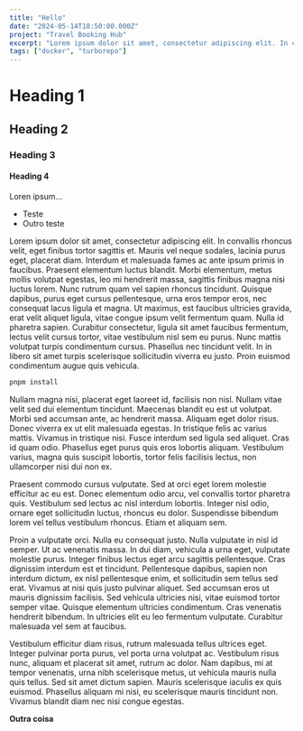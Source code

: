 ```yaml
---
title: "Hello"
date: "2024-05-14T18:50:00.000Z"
project: "Travel Booking Hub"
excerpt: "Lorem ipsum dolor sit amet, consectetur adipiscing elit. In convallis rhoncus velit, eget finibus tortor sagittis et..."
tags: ["docker", "turborepo"]
---
```


# Heading 1
## Heading 2
### Heading 3
#### Heading 4
Loren ipsum...

- Teste
- Outro teste



Lorem ipsum dolor sit amet, consectetur adipiscing elit. In convallis rhoncus velit, eget finibus tortor sagittis et. Mauris vel neque sodales, lacinia purus eget, placerat diam. Interdum et malesuada fames ac ante ipsum primis in faucibus. Praesent elementum luctus blandit. Morbi elementum, metus mollis volutpat egestas, leo mi hendrerit massa, sagittis finibus magna nisi luctus lorem. Nunc rutrum quam vel sapien rhoncus tincidunt. Quisque dapibus, purus eget cursus pellentesque, urna eros tempor eros, nec consequat lacus ligula et magna. Ut maximus, est faucibus ultricies gravida, erat velit aliquet ligula, vitae congue ipsum velit fermentum quam. Nulla id pharetra sapien. Curabitur consectetur, ligula sit amet faucibus fermentum, lectus velit cursus tortor, vitae vestibulum nisl sem eu purus. Nunc mattis volutpat turpis condimentum cursus. Phasellus nec tincidunt velit. In in libero sit amet turpis scelerisque sollicitudin viverra eu justo. Proin euismod condimentum augue quis vehicula.

```bash
pnpm install
```

Nullam magna nisi, placerat eget laoreet id, facilisis non nisl. Nullam vitae velit sed dui elementum tincidunt. Maecenas blandit eu est ut volutpat. Morbi sed accumsan ante, ac hendrerit massa. Aliquam eget dolor risus. Donec viverra ex ut elit malesuada egestas. In tristique felis ac varius mattis. Vivamus in tristique nisi. Fusce interdum sed ligula sed aliquet. Cras id quam odio. Phasellus eget purus quis eros lobortis aliquam. Vestibulum varius, magna quis suscipit lobortis, tortor felis facilisis lectus, non ullamcorper nisi dui non ex.

Praesent commodo cursus vulputate. Sed at orci eget lorem molestie efficitur ac eu est. Donec elementum odio arcu, vel convallis tortor pharetra quis. Vestibulum sed lectus ac nisl interdum lobortis. Integer nisl odio, ornare eget sollicitudin luctus, rhoncus eu dolor. Suspendisse bibendum lorem vel tellus vestibulum rhoncus. Etiam et aliquam sem.

Proin a vulputate orci. Nulla eu consequat justo. Nulla vulputate in nisl id semper. Ut ac venenatis massa. In dui diam, vehicula a urna eget, vulputate molestie purus. Integer finibus lectus eget arcu sagittis pellentesque. Cras dignissim interdum est et tincidunt. Pellentesque dapibus, sapien non interdum dictum, ex nisl pellentesque enim, et sollicitudin sem tellus sed erat. Vivamus at nisi quis justo pulvinar aliquet. Sed accumsan eros ut mauris dignissim facilisis. Sed vehicula ultricies nisi, vitae euismod tortor semper vitae. Quisque elementum ultricies condimentum. Cras venenatis hendrerit bibendum. In ultricies elit eu leo fermentum vulputate. Curabitur malesuada vel sem at faucibus.

Vestibulum efficitur diam risus, rutrum malesuada tellus ultrices eget. Integer pulvinar porta purus, vel porta urna volutpat ac. Vestibulum risus nunc, aliquam et placerat sit amet, rutrum ac dolor. Nam dapibus, mi at tempor venenatis, urna nibh scelerisque metus, ut vehicula mauris nulla quis tellus. Sed sit amet dictum sapien. Mauris scelerisque iaculis ex quis euismod. Phasellus aliquam mi nisi, eu scelerisque mauris tincidunt non. Vivamus blandit diam nec nisi congue egestas. 

**Outra coisa**